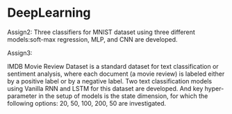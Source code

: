 # DeepLearning

Assign2:
Three  classifiers  for  MNIST  dataset  using  three  different  models:soft-max  regression,  MLP,  and  CNN are developed.

Assign3:

IMDB  Movie  Review  Dataset  is  a  standard  dataset  for  text  classification  or  sentiment  analysis,  where each  document  (a  movie  review)  is  labeled  either  by  a  positive  label  or  by  a  negative  label.
Two  text  classification  models  using  Vanilla  RNN  and  LSTM  for  this dataset are developed. And key hyper-parameter  in  the  setup  of  models  is  the  state  dimension,  for  which the following  options:  20,  50,  100,  200,  50 are investigated.
